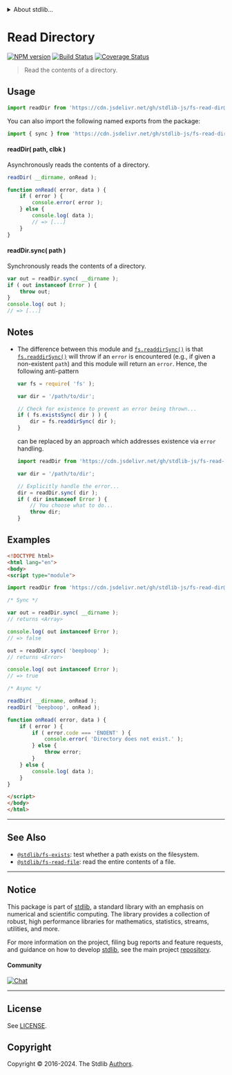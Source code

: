 <!--

@license Apache-2.0

Copyright (c) 2018 The Stdlib Authors.

Licensed under the Apache License, Version 2.0 (the "License");
you may not use this file except in compliance with the License.
You may obtain a copy of the License at

   http://www.apache.org/licenses/LICENSE-2.0

Unless required by applicable law or agreed to in writing, software
distributed under the License is distributed on an "AS IS" BASIS,
WITHOUT WARRANTIES OR CONDITIONS OF ANY KIND, either express or implied.
See the License for the specific language governing permissions and
limitations under the License.

-->


<details>
  <summary>
    About stdlib...
  </summary>
  <p>We believe in a future in which the web is a preferred environment for numerical computation. To help realize this future, we've built stdlib. stdlib is a standard library, with an emphasis on numerical and scientific computation, written in JavaScript (and C) for execution in browsers and in Node.js.</p>
  <p>The library is fully decomposable, being architected in such a way that you can swap out and mix and match APIs and functionality to cater to your exact preferences and use cases.</p>
  <p>When you use stdlib, you can be absolutely certain that you are using the most thorough, rigorous, well-written, studied, documented, tested, measured, and high-quality code out there.</p>
  <p>To join us in bringing numerical computing to the web, get started by checking us out on <a href="https://github.com/stdlib-js/stdlib">GitHub</a>, and please consider <a href="https://opencollective.com/stdlib">financially supporting stdlib</a>. We greatly appreciate your continued support!</p>
</details>

# Read Directory

[![NPM version][npm-image]][npm-url] [![Build Status][test-image]][test-url] [![Coverage Status][coverage-image]][coverage-url] <!-- [![dependencies][dependencies-image]][dependencies-url] -->

> Read the contents of a directory.



<section class="usage">

## Usage

```javascript
import readDir from 'https://cdn.jsdelivr.net/gh/stdlib-js/fs-read-dir@esm/index.mjs';
```

You can also import the following named exports from the package:

```javascript
import { sync } from 'https://cdn.jsdelivr.net/gh/stdlib-js/fs-read-dir@esm/index.mjs';
```

#### readDir( path, clbk )

Asynchronously reads the contents of a directory.

```javascript
readDir( __dirname, onRead );

function onRead( error, data ) {
    if ( error ) {
        console.error( error );
    } else {
        console.log( data );
        // => [...]
    }
}
```

#### readDir.sync( path )

Synchronously reads the contents of a directory.

```javascript
var out = readDir.sync( __dirname );
if ( out instanceof Error ) {
    throw out;
}
console.log( out );
// => [...]
```

</section>

<!-- /.usage -->

<section class="notes">

## Notes

-   The difference between this module and [`fs.readdirSync()`][fs] is that [`fs.readdirSync()`][fs] will throw if an `error` is encountered (e.g., if given a non-existent `path`) and this module will return an `error`. Hence, the following anti-pattern

    ```javascript
    var fs = require( 'fs' );

    var dir = '/path/to/dir';

    // Check for existence to prevent an error being thrown...
    if ( fs.existsSync( dir ) ) {
        dir = fs.readdirSync( dir );
    }
    ```

    can be replaced by an approach which addresses existence via `error` handling.

    ```javascript
    import readDir from 'https://cdn.jsdelivr.net/gh/stdlib-js/fs-read-dir@esm/index.mjs';

    var dir = '/path/to/dir';

    // Explicitly handle the error...
    dir = readDir.sync( dir );
    if ( dir instanceof Error ) {
        // You choose what to do...
        throw dir;
    }
    ```

</section>

<!-- /.notes -->

<section class="examples">

## Examples

<!-- eslint no-undef: "error" -->

```html
<!DOCTYPE html>
<html lang="en">
<body>
<script type="module">

import readDir from 'https://cdn.jsdelivr.net/gh/stdlib-js/fs-read-dir@esm/index.mjs';

/* Sync */

var out = readDir.sync( __dirname );
// returns <Array>

console.log( out instanceof Error );
// => false

out = readDir.sync( 'beepboop' );
// returns <Error>

console.log( out instanceof Error );
// => true

/* Async */

readDir( __dirname, onRead );
readDir( 'beepboop', onRead );

function onRead( error, data ) {
    if ( error ) {
        if ( error.code === 'ENOENT' ) {
            console.error( 'Directory does not exist.' );
        } else {
            throw error;
        }
    } else {
        console.log( data );
    }
}

</script>
</body>
</html>
```

</section>

<!-- /.examples -->



<!-- Section for related `stdlib` packages. Do not manually edit this section, as it is automatically populated. -->

<section class="related">

* * *

## See Also

-   <span class="package-name">[`@stdlib/fs-exists`][@stdlib/fs/exists]</span><span class="delimiter">: </span><span class="description">test whether a path exists on the filesystem.</span>
-   <span class="package-name">[`@stdlib/fs-read-file`][@stdlib/fs/read-file]</span><span class="delimiter">: </span><span class="description">read the entire contents of a file.</span>

</section>

<!-- /.related -->

<!-- Section for all links. Make sure to keep an empty line after the `section` element and another before the `/section` close. -->


<section class="main-repo" >

* * *

## Notice

This package is part of [stdlib][stdlib], a standard library with an emphasis on numerical and scientific computing. The library provides a collection of robust, high performance libraries for mathematics, statistics, streams, utilities, and more.

For more information on the project, filing bug reports and feature requests, and guidance on how to develop [stdlib][stdlib], see the main project [repository][stdlib].

#### Community

[![Chat][chat-image]][chat-url]

---

## License

See [LICENSE][stdlib-license].


## Copyright

Copyright &copy; 2016-2024. The Stdlib [Authors][stdlib-authors].

</section>

<!-- /.stdlib -->

<!-- Section for all links. Make sure to keep an empty line after the `section` element and another before the `/section` close. -->

<section class="links">

[npm-image]: http://img.shields.io/npm/v/@stdlib/fs-read-dir.svg
[npm-url]: https://npmjs.org/package/@stdlib/fs-read-dir

[test-image]: https://github.com/stdlib-js/fs-read-dir/actions/workflows/test.yml/badge.svg?branch=main
[test-url]: https://github.com/stdlib-js/fs-read-dir/actions/workflows/test.yml?query=branch:main

[coverage-image]: https://img.shields.io/codecov/c/github/stdlib-js/fs-read-dir/main.svg
[coverage-url]: https://codecov.io/github/stdlib-js/fs-read-dir?branch=main

<!--

[dependencies-image]: https://img.shields.io/david/stdlib-js/fs-read-dir.svg
[dependencies-url]: https://david-dm.org/stdlib-js/fs-read-dir/main

-->

[chat-image]: https://img.shields.io/gitter/room/stdlib-js/stdlib.svg
[chat-url]: https://app.gitter.im/#/room/#stdlib-js_stdlib:gitter.im

[stdlib]: https://github.com/stdlib-js/stdlib

[stdlib-authors]: https://github.com/stdlib-js/stdlib/graphs/contributors

[cli-section]: https://github.com/stdlib-js/fs-read-dir#cli
[cli-url]: https://github.com/stdlib-js/fs-read-dir/tree/cli
[@stdlib/fs-read-dir]: https://github.com/stdlib-js/fs-read-dir/tree/main

[umd]: https://github.com/umdjs/umd
[es-module]: https://developer.mozilla.org/en-US/docs/Web/JavaScript/Guide/Modules

[deno-url]: https://github.com/stdlib-js/fs-read-dir/tree/deno
[deno-readme]: https://github.com/stdlib-js/fs-read-dir/blob/deno/README.md
[umd-url]: https://github.com/stdlib-js/fs-read-dir/tree/umd
[umd-readme]: https://github.com/stdlib-js/fs-read-dir/blob/umd/README.md
[esm-url]: https://github.com/stdlib-js/fs-read-dir/tree/esm
[esm-readme]: https://github.com/stdlib-js/fs-read-dir/blob/esm/README.md
[branches-url]: https://github.com/stdlib-js/fs-read-dir/blob/main/branches.md

[stdlib-license]: https://raw.githubusercontent.com/stdlib-js/fs-read-dir/main/LICENSE

[fs]: https://nodejs.org/api/fs.html

<!-- <related-links> -->

[@stdlib/fs/exists]: https://github.com/stdlib-js/fs-exists/tree/esm

[@stdlib/fs/read-file]: https://github.com/stdlib-js/fs-read-file/tree/esm

<!-- </related-links> -->

</section>

<!-- /.links -->
